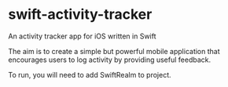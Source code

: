 # swift-activity-tracker
An activity tracker app for iOS written in Swift

The aim is to create a simple but powerful mobile application that encourages users to log activity by providing useful feedback.

To run, you will need to add SwiftRealm to project.
